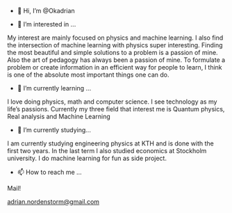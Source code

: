 - 👋 Hi, I’m @Okadrian

- 👀 I’m interested in ...

My interest are mainly focused on physics and machine learning. I also find the intersection of machine learning with physics super interesting. 
Finding the most beautiful and simple solutions to a problem is a passion of mine. Also the art of pedagogy has always been a passion of mine. 
To formulate a problem or create information in an efficient way for people to learn, I think is one of the absolute most important things one can do.

- 🌱 I’m currently learning ...

I love doing physics, math and computer science. I see technology as my life’s passions. 
Currently my three field that interest me is Quantum physics, Real analysis and Machine Learning


- 📘 I’m currently studying...

I am currently studying engineering physics at KTH and is done with the first two years. In the last term I also studied economics at Stockholm university. I do machine learning for fun as side project. 

- 📫 How to reach me ...

Mail!

adrian.nordenstorm@gmail.com



